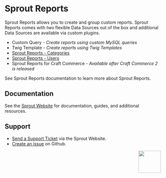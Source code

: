# Sprout Reports

Sprout Reports allows you to create and group custom reports. Sprout Reports comes with two flexible Data Sources out of the box and additional Data Sources are available via custom plugins.

- Custom Query - _Create reports using custom MySQL queries_
- Twig Template - _Create reports using Twig Templates_
- [Sprout Reports - Categories](https://github.com/barrelstrength/craft-sprout-reports-categories)
- [Sprout Reports - Users](https://github.com/barrelstrength/craft-sprout-reports-users)
- Sprout Reports for Craft Commerce - _Available after Craft Commerce 2 is released_

See Sprout Reports documentation to learn more about Sprout Reports.

## Documentation

See the [Sprout Website](https://sprout.barrelstrengthdesign.com/docs/reports/) for documentation, guides, and additional resources. 

## Support

- [Send a Support Ticket](https://sprout.barrelstrengthdesign.com/craft-plugins/request/support) via the Sprout Website.
- [Create an issue](https://github.com/barrelstrength/craft-sprout-reports/issues) on Github.

<a href="https://sprout.barrelstrengthdesign.com" target="_blank">
  <img src="https://s3.amazonaws.com/sprout.barrelstrengthdesign.com-assets/content/plugins/sprout-icon.svg" width="72" align="right">
</a>